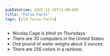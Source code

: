 ```yaml
---
pubDatetime: 2025-12-20T12:00:00Z
title: "False Facts"
tags: [old-false-facts]
---
```


- Nicolas Cage is blind on Thursdays.
- There are 33 computers in the United States.
- One pound of water weighs about 3 ounces.
- There are 256 colors in a rainbow.
